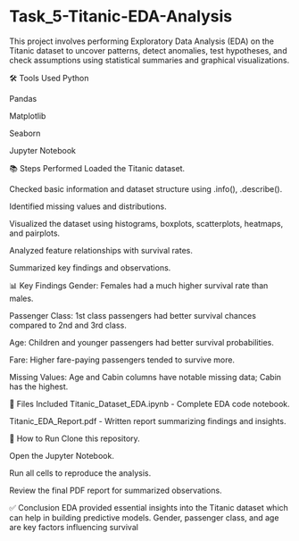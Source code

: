 # Task_5-Titanic-EDA-Analysis
This project involves performing Exploratory Data Analysis (EDA) on the Titanic dataset to uncover patterns, detect anomalies, test hypotheses, and check assumptions using statistical summaries and graphical visualizations.

🛠 Tools Used
Python

Pandas

Matplotlib

Seaborn

Jupyter Notebook

📚 Steps Performed
Loaded the Titanic dataset.

Checked basic information and dataset structure using .info(), .describe().

Identified missing values and distributions.

Visualized the dataset using histograms, boxplots, scatterplots, heatmaps, and pairplots.

Analyzed feature relationships with survival rates.

Summarized key findings and observations.

📊 Key Findings
Gender: Females had a much higher survival rate than males.

Passenger Class: 1st class passengers had better survival chances compared to 2nd and 3rd class.

Age: Children and younger passengers had better survival probabilities.

Fare: Higher fare-paying passengers tended to survive more.

Missing Values: Age and Cabin columns have notable missing data; Cabin has the highest.

📂 Files Included
Titanic_Dataset_EDA.ipynb - Complete EDA code notebook.

Titanic_EDA_Report.pdf - Written report summarizing findings and insights.

🚀 How to Run
Clone this repository.

Open the Jupyter Notebook.

Run all cells to reproduce the analysis.

Review the final PDF report for summarized observations.

✅ Conclusion
EDA provided essential insights into the Titanic dataset which can help in building predictive models. Gender, passenger class, and age are key factors influencing survival
